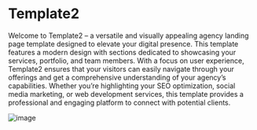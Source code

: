 # Template2

Welcome to Template2 – a versatile and visually appealing agency landing page template designed to elevate your digital presence. This template features a modern design with sections dedicated to showcasing your services, portfolio, and team members. With a focus on user experience, Template2 ensures that your visitors can easily navigate through your offerings and get a comprehensive understanding of your agency’s capabilities. Whether you’re highlighting your SEO optimization, social media marketing, or web development services, this template provides a professional and engaging platform to connect with potential clients.




![image](https://github.com/user-attachments/assets/d9001db7-2703-4671-a7d4-568b956bee6c)
